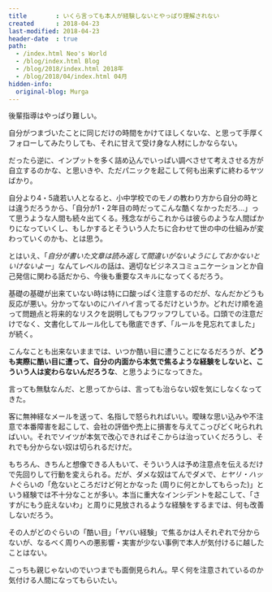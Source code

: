```yaml
---
title        : いくら言っても本人が経験しないとやっぱり理解されない
created      : 2018-04-23
last-modified: 2018-04-23
header-date  : true
path:
  - /index.html Neo's World
  - /blog/index.html Blog
  - /blog/2018/index.html 2018年
  - /blog/2018/04/index.html 04月
hidden-info:
  original-blog: Murga
---
```


後輩指導はやっぱり難しい。

自分がつまづいたことに同じだけの時間をかけてほしくないな、と思って手厚くフォローしてみたりしても、それに甘えて受け身な人材にしかならない。

だったら逆に、インプットを多く詰め込んでいっぱい調べさせて考えさせる方が自立するのかな、と思いきや、ただパニックを起こして何も出来ずに終わるヤツばかり。

自分より4・5歳若い人となると、小中学校でのモノの教わり方から自分の時とは違うだろうから、「自分が1・2年目の時だってこんな酷くなかっただろ…」って思うような人間も続々出てくる。残念ながらこれからは彼らのような人間ばかりになっていくし、もしかするとそういう人たちに合わせて世の中の仕組みが変わっていくのかも、とは思う。

とはいえ、「*自分が書いた文章は読み返して間違いがないようにしておかないといけないよー*」なんてレベルの話は、適切なビジネスコミュニケーションとか自己発信に関わる話だから、今後も重要なスキルになってくるだろう。

基礎の基礎が出来ていない時は特に口酸っぱく注意するのだが、なんだかどうも反応が悪い。分かってないのにハイハイ言ってるだけというか。どれだけ順を追って問題点と将来的なリスクを説明してもフワッフワしている。口頭での注意だけでなく、文書化してルール化しても徹底できず、「ルールを見忘れてました」が続く。

こんなことも出来ないままでは、いつか酷い目に遭うことになるだろうが、**どうも実際に酷い目に遭って、自分の内面から本気で焦るような経験をしないと、こういう人は変わらないんだろうな**、と思うようになってきた。

言っても無駄なんだ、と思ってからは、言っても治らない奴を気にしなくなってきた。

客に無神経なメールを送って、名指しで怒られればいい。曖昧な思い込みや不注意で本番障害を起こして、会社の評価や売上に損害を与えてこっぴどく叱られればいい。それでソイツが本気で改心できればそこからは治っていくだろうし、それでも分からない奴は切られるだけだ。

もちろん、きちんと想像できる人もいて、そういう人は予め注意点を伝えるだけで先回りして行動を変えられる。だが、ダメな奴はてんでダメで、*ヒヤリ・ハット*ぐらいの「危ないところだけど何とかなった (周りに何とかしてもらった)」という経験では不十分なことが多い。本当に重大なインシデントを起こして、「さすがにもう庇えないわ」と周りに見放されるような経験をするまでは、何も改善しないだろう。

その人がどのぐらいの「酷い目」「ヤバい経験」で焦るかは人それぞれで分からないが、なるべく周りへの悪影響・実害が少ない事例で本人が気付けるに越したことはない。

こっちも親じゃないのでいつまでも面倒見られん。早く何を注意されているのか気付ける人間になってもらいたい。

